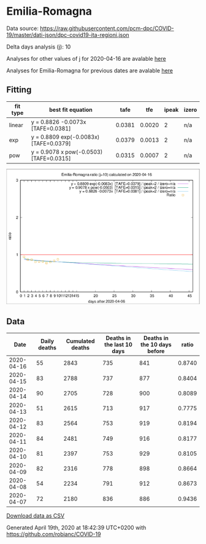 # Emilia-Romagna

Data source: https://raw.githubusercontent.com/pcm-dpc/COVID-19/master/dati-json/dpc-covid19-ita-regioni.json

Delta days analysis (j): 10

Analyses for other values of j for 2020-04-16 are avalable [here](../2020-04-16/README.md)

Analyses for Emilia-Romagna for previous dates are avalable [here](../README.md)

## Fitting 
|fit type|best fit equation|tafe|tfe|ipeak|izero|
|-------|-----|--------|------|---|---|
|linear|y = 0.8826 -0.0073x  [TAFE=0.0381]|0.0381|0.0020|2|n/a|
|exp|y = 0.8809 exp(-0.0083x)  [TAFE=0.0379]|0.0379|0.0013|2|n/a|
|pow|y = 0.9078 x pow(-0.0503)  [TAFE=0.0315]|0.0315|0.0007|2|n/a|

![Plot](COVID-19_emilia-romagna_j10_2020-04-16.png)

## Data
|Date|Daily deaths|Cumulated deaths|Deaths in the last 10 days|Deaths in the 10 days before|ratio|
|----|----------|-----------|-------|--------------------|-----|
|2020-04-16|55|2843|735|841|0.8740|
|2020-04-15|83|2788|737|877|0.8404|
|2020-04-14|90|2705|728|900|0.8089|
|2020-04-13|51|2615|713|917|0.7775|
|2020-04-12|83|2564|753|919|0.8194|
|2020-04-11|84|2481|749|916|0.8177|
|2020-04-10|81|2397|753|929|0.8105|
|2020-04-09|82|2316|778|898|0.8664|
|2020-04-08|54|2234|791|912|0.8673|
|2020-04-07|72|2180|836|886|0.9436|

[Download data as CSV](COVID-19_emilia-romagna_j10_2020-04-16.csv)

Generated April 19th, 2020 at 18:42:39 UTC+0200 with https://github.com/robianc/COVID-19
